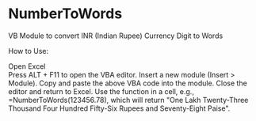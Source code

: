 # NumberToWords
VB Module to convert INR (Indian Rupee) Currency Digit to Words

How to Use:

Open Excel <BR>
Press ALT + F11 to open the VBA editor.
Insert a new module (Insert > Module).
Copy and paste the above VBA code into the module.
Close the editor and return to Excel.
Use the function in a cell, e.g., =NumberToWords(123456.78), which will return "One Lakh Twenty-Three Thousand Four Hundred Fifty-Six Rupees and Seventy-Eight Paise".
